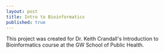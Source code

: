 ```yaml
---
layout: post
title: Intro to Bioinformatics
published: true
---
```

This project was created for Dr. Keith Crandall's Introduction to Bioinformatics course at the GW School of Public Health. 
